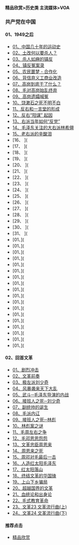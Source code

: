#### 精品欣赏>历史类 主流媒体>VOA
### 共产党在中国

#### 01、1949之后

- [01、中国几十年的运动史](https://youtu.be/6dYA2kx6LdM)
- [02、土改何以要杀人？](https://youtu.be/flNjqvIr7c8)
- [03、杀人如麻的镇反](https://youtu.be/G3Juu-CwpB0)
- [04、镇反冤案录](https://youtu.be/ImezWDMd6WU)
- [05、农民噩梦 - 合作化](https://youtu.be/IML4ZGiLsLk)
- [06、背信弃义工商业改造](https://youtu.be/Pi_zanmYe6s)
- [07、高岗到底干了什么？](https://youtu.be/ckvx7Gdfjpc)
- [08、毛对高岗始乱终弃](https://youtu.be/CDm6LOTU4gg)
- [09、高岗遗孀喊冤](https://youtu.be/CJyMRQ6d7ug)
- [10、饶漱石之死不明不白](https://youtu.be/gsjHL2SGcgM)
- [11、反右和一言堂的形成](https://youtu.be/3RT2KzktChQ)
- [12、反右“阳谋” 起因](https://youtu.be/lfHuYQc_oOo)
- [13、右派当年如何“反党”](https://youtu.be/D9aAgtV03N8)
- [14、毛泽东关注的大右派林希翎](https://youtu.be/_pKJWxy8JfI)
- [15、老右派的辛酸泪](https://youtu.be/WO8_t88R2iU)
- [16、    ](
- [17、    ](
- [18、   ](
- [19、   ](
- [20、   ](
- [21、   ](
- [22、   ](
- [23、   ](
- [24、   ](
- [25、   ](
- [26、   ](
- [27、   ](
- [28、   ](
- [29、   ](
- [30、   ](
- [31、   ](
- [01、](
- [01、](
- [01、](
- [01、](
- [01、](
- [01、](
- [01、](
- [01、](
- [01、](
- [01、](
- [01、](
- [01、](
- [01、](
- [01、](
- [01、](
- [01、](
- [01、](
- [01、](

#### 02、回首文革

- [01、剧烈冲击](https://youtu.be/-8YaS0KMPIo)
- [02、文革前奏](https://youtu.be/Wo2V6Xjo0Ck)
- [03、极左派刘少奇](https://youtu.be/JqChSC6rmE4)
- [04、风暴袭来天下大乱](https://youtu.be/oN6eh7fH5_A)
- [05、武斗─毛泽东导演的内战](https://youtu.be/t5RZ5htw7w4)
- [06、接班人之死─刘少奇](https://youtu.be/omgLfsJTIUQ)
- [07、副统帅的诞生](https://youtu.be/F5UylUh8bqU)
- [08、毛派内讧](https://youtu.be/alt1o1a23r8)
- [09、接班人之死─林彪](https://youtu.be/pE0NXBWXPys)
- [10、林彪案之谜](https://youtu.be/Q14JblM-hyA)
- [11、毛周左右之争](https://youtu.be/UGf5dxGnjkM)
- [12、毛邓恩恩怨怨](https://youtu.be/IwpKbI96nt4)
- [13、文革忠臣周恩来](https://youtu.be/idDkfSePP6k)
- [14、周恩来之死](https://youtu.be/5Hi4FyPllmY)
- [15、周邓对毛最后一击](https://youtu.be/vmsC5NvNka4)
- [16、人造红太阳毛泽东](https://youtu.be/QUQfUJuMXsA)
- [17、红太阳落山](https://youtu.be/0Hf9OtWCDnI)
- [18、终结文革的华国锋](https://youtu.be/NnCzuGkHiM8)
- [19、上山下乡骗局](https://youtu.be/0Y5dBcfmtEY)
- [20、超越国界的文革](https://youtu.be/v0Qg8vz02YU)
- [21、血统论和出身论](https://youtu.be/uax1RPr7GB0)
- [22、毛式教育革命](https://youtu.be/XBXCaH0tmLc)
- [23、文革23 文革流行曲(上)](https://youtu.be/jaQ7IqzkxIw)
- [24、文革24 文革流行曲(下)](https://youtu.be/NVrJU0CDMLE)









#### 推荐点击
- [精品欣赏](https://summer200.github.io/content/main)
